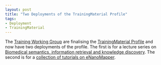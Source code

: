 ```yaml
---
layout: post
title: "Two Deployments of the TrainingMaterial Profile"
tags:
- Deployment
- TrainingMaterial
---
```


The [Training Working Group](/groups/Training) are finalising the [TrainingMaterial Profile](/profiles/TrainingMaterial) and now have two deployments of the profile. The first is for a lecture series on [Biomedical semantics, information retrieval and knowledge discovery](https://zbmed-semtec.github.io/BioMedSem-IR-KD/). The second is for a [collection of tutorials on eNanoMapper](https://enanomapper.github.io/tutorials/).
